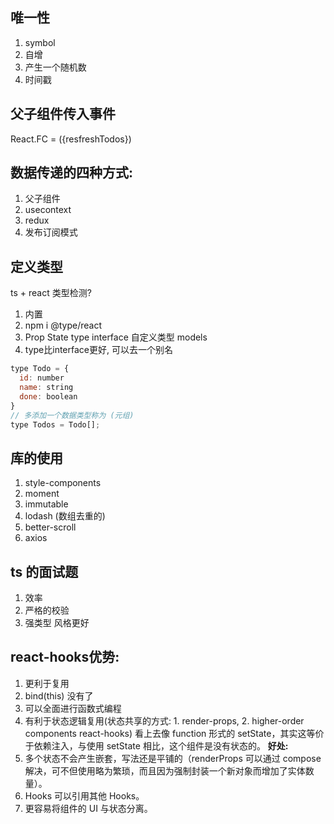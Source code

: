## 唯一性
1. symbol
2. 自增
3. 产生一个随机数
4. 时间戳
## 父子组件传入事件
React.FC<Props> = ({resfreshTodos})
## 数据传递的四种方式:
1. 父子组件
2. usecontext
3. redux
4. 发布订阅模式
## 定义类型
ts + react  类型检测?
1. 内置
2. npm i @type/react
3. Prop  State  type interface 自定义类型  models
1. type比interface更好, 可以去一个别名
```js
type Todo = {
  id: number
  name: string
  done: boolean
}
// 多添加一个数据类型称为 (元组)
type Todos = Todo[];
```
## 库的使用
1. style-components
2. moment
3. immutable
4. lodash (数组去重的)
5. better-scroll
6. axios
 
## ts 的面试题
1. 效率
2. 严格的校验
3. 强类型 风格更好


## react-hooks优势:
1. 更利于复用
2. bind(this) 没有了
3. 可以全面进行函数式编程
4. 有利于状态逻辑复用(状态共享的方式: 1. render-props, 2. higher-order components react-hooks)
看上去像 function 形式的 setState，其实这等价于依赖注入，与使用 setState 相比，这个组件是没有状态的。
**好处:**
1. 多个状态不会产生嵌套，写法还是平铺的（renderProps 可以通过 compose 解决，可不但使用略为繁琐，而且因为强制封装一个新对象而增加了实体数量）。
2. Hooks 可以引用其他 Hooks。
3. 更容易将组件的 UI 与状态分离。
